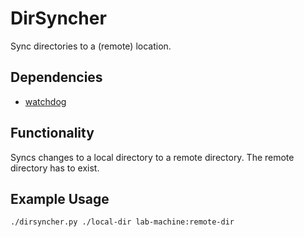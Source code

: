 # DirSyncher
Sync directories to a (remote) location.

## Dependencies
- [watchdog](https://pypi.org/project/pynput/)

## Functionality  
Syncs changes to a local directory to a remote directory. The remote directory has to exist.

## Example Usage
```bash
./dirsyncher.py ./local-dir lab-machine:remote-dir
```